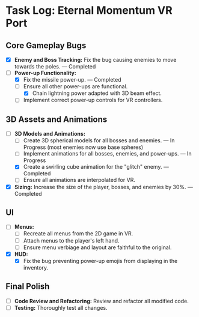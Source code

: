 # Task Log: Eternal Momentum VR Port

## Core Gameplay Bugs

* [x] **Enemy and Boss Tracking:** Fix the bug causing enemies to move towards the poles. — Completed
* [ ] **Power-up Functionality:**
    * [x] Fix the missile power-up. — Completed
    * [ ] Ensure all other power-ups are functional.
        * [x] Chain lightning power adapted with 3D beam effect.
    * [ ] Implement correct power-up controls for VR controllers.

## 3D Assets and Animations

* [ ] **3D Models and Animations:**
    * [ ] Create 3D spherical models for all bosses and enemies. — In Progress (most enemies now use base spheres)
    * [ ] Implement animations for all bosses, enemies, and power-ups. — In Progress
    * [x] Create a swirling cube animation for the "glitch" enemy. — Completed
    * [ ] Ensure all animations are interpolated for VR.
* [x] **Sizing:** Increase the size of the player, bosses, and enemies by 30%. — Completed

## UI

* [ ] **Menus:**
    * [ ] Recreate all menus from the 2D game in VR.
    * [ ] Attach menus to the player's left hand.
    * [ ] Ensure menu verbiage and layout are faithful to the original.
* [x] **HUD:**
    * [x] Fix the bug preventing power-up emojis from displaying in the inventory.

## Final Polish

* [ ] **Code Review and Refactoring:** Review and refactor all modified code.
* [ ] **Testing:** Thoroughly test all changes.
